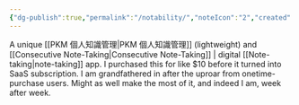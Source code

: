 ```yaml
---
{"dg-publish":true,"permalink":"/notability/","noteIcon":"2","created":"","updated":""}
---
```


A unique [[PKM 個人知識管理\|PKM 個人知識管理]] (lightweight) and [[Consecutive Note-Taking\|Consecutive Note-Taking]] | digital [[Note-taking\|note-taking]] app. I purchased this for like $10 before it turned into SaaS subscription. I am grandfathered in after the uproar from onetime-purchase users. Might as well make the most of it, and indeed I am, week after week.